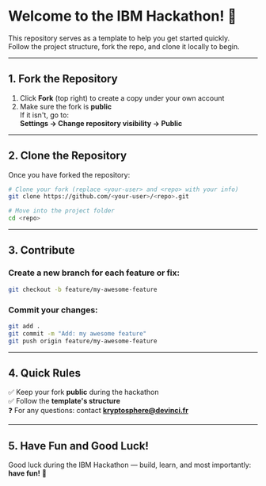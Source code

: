 # Welcome to the IBM Hackathon! 🎉

This repository serves as a template to help you get started quickly.  
Follow the project structure, fork the repo, and clone it locally to begin.

---

## 1. Fork the Repository

1. Click **Fork** (top right) to create a copy under your own account
2. Make sure the fork is **public**  
   If it isn't, go to:  
   **Settings → Change repository visibility → Public**

---

## 2. Clone the Repository

Once you have forked the repository:

```bash
# Clone your fork (replace <your-user> and <repo> with your info)
git clone https://github.com/<your-user>/<repo>.git

# Move into the project folder
cd <repo>
```

---

## 3. Contribute

### Create a new branch for each feature or fix:

```bash
git checkout -b feature/my-awesome-feature
```

### Commit your changes:

```bash
git add .
git commit -m "Add: my awesome feature"
git push origin feature/my-awesome-feature
```

---

## 4. Quick Rules

✅ Keep your fork **public** during the hackathon  
✅ Follow the **template's structure**  
❓ For any questions: contact **kryptosphere@devinci.fr**

---

## 5. Have Fun and Good Luck!

Good luck during the IBM Hackathon — build, learn, and most importantly: **have fun!** 🚀

